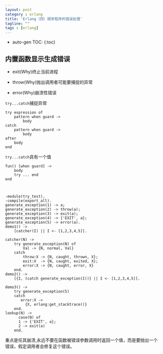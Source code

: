 ```yaml
---
layout: post
category : erlang
title: 'Erlang（四）顺序程序的错误处理'
tagline: ""
tags : [erlang]
---
```


* auto-gen TOC:
{:toc}

## 内置函数显示生成错误


- exit(Why)终止当前进程

- throw(Why)抛出调用者可能要捕捉的异常

- error(Why)崩溃性错误

<!--break-->

`try...catch`捕捉异常


	try expression of
	    pattern when guard ->
	        body
	catch
	    pattern when guard ->
	        body
	after
	    body
	end


`try...catch`具有一个值


	fun() [when guard] ->
	    body
	    try ... end
	end



	-module(try_test).
	-compile(export_all).
	generate_exception(1) -> a;
	generate_exception(2) -> throw(a);
	generate_exception(3) -> exit(a);
	generate_exception(4) -> {'EXIT', a};
	generate_exception(5) -> error(a).
	demo1() ->
	    [catcher(I) || I <- [1,2,3,4,5]].

	catcher(N) ->
	    try generate_exception(N) of
	        Val -> {N, normal, Val}
	    catch
	        throw:X -> {N, caught, thrown, X};
	        exit:X  -> {N, caught, exited, X};
	        error:X -> {N, caught, error, X}
	    end.
	demo2() ->
	    [{I, (catch generate_exception(I))} || I <- [1,2,3,4,5]].

	demo3() ->
	    try generate_exception(5)
	    catch
	       error:X ->
	         {X, erlang:get_stacktrace()}
	    end.	    
	lookup(N) ->
	      case(N) of
	      1 -> {'EXIT', a};
	      2 -> exit(a)
	    end.


重点是任其崩溃,永远不要在函数被错误参数调用时返回一个值，而是要抛出一个错误，假定调用者会修复这个错误。



